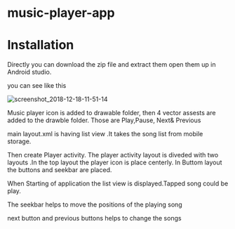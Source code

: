 # music-player-app


# Installation

Directly you can download the zip file and extract them open them up in Android studio.

you can see like this

![screenshot_2018-12-18-11-51-14](https://user-images.githubusercontent.com/45891116/50136670-684e0300-0290-11e9-9223-386822006557.png)

 Music player icon is added to drawable folder, then 4 vector assests are added to the drawble folder.
Those are Play,Pause, Next& Previous

main layout.xml is having list view .It takes the song list from mobile storage.


Then create Player activity. The player activity layout is diveded with two layouts .In the top layout  the player icon is place centerly.
In Buttom layout the buttons and seekbar are placed.


When Starting of application the list view is displayed.Tapped song could be play.

The seekbar helps to move the positions of the playing song

next button and previous buttons helps to change the songs 














